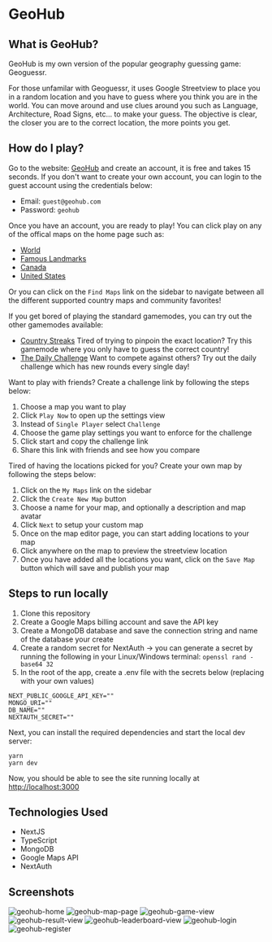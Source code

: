 # GeoHub

## What is GeoHub?

GeoHub is my own version of the popular geography guessing game: Geoguessr.

For those unfamilar with Geoguessr, it uses Google Streetview to place you in a random location and you have to guess where you think you are in the world. You can move around and use clues around you such as Language, Architecture, Road Signs, etc... to make your guess. The objective is clear, the closer you are to the correct location, the more points you get.

## How do I play?

Go to the website: [GeoHub](https://geohub.vercel.app) and create an account, it is free and takes 15 seconds. If you don't want to create your own account, you can login to the guest account using the credentials below:

- Email: `guest@geohub.com`
- Password: `geohub`

Once you have an account, you are ready to play! You can click play on any of the offical maps on the home page such as:

- [World](https://geohub.vercel.app/map/6185df7a7b54baf63473a53e)
- [Famous Landmarks](https://geohub.vercel.app/map/6185dfd47b54baf63473a540)
- [Canada](https://geohub.vercel.app/map/6185dff27b54baf63473a541)
- [United States](https://geohub.vercel.app/map/6185e0077b54baf63473a542)

Or you can click on the `Find Maps` link on the sidebar to navigate between all the different supported country maps and community favorites!

If you get bored of playing the standard gamemodes, you can try out the other gamemodes available:

- [Country Streaks](https://geohub.vercel.app/streaks) Tired of trying to pinpoin the exact location? Try this gamemode where you only have to guess the correct country!
- [The Daily Challenge](https://geohub.vercel.app/daily-challenge) Want to compete against others? Try out the daily challenge which has new rounds every single day!

Want to play with friends? Create a challenge link by following the steps below:

1. Choose a map you want to play 
2. Click `Play Now` to open up the settings view 
3. Instead of `Single Player` select `Challenge` 
4. Choose the game play settings you want to enforce for the challenge 
5. Click start and copy the challenge link 
6. Share this link with friends and see how you compare 

Tired of having the locations picked for you? Create your own map by following the steps below:

1. Click on the `My Maps` link on the sidebar
2. Click the `Create New Map` button
3. Choose a name for your map, and optionally a description and map avatar
4. Click `Next` to setup your custom map
5. Once on the map editor page, you can start adding locations to your map 
6. Click anywhere on the map to preview the streetview location
7. Once you have added all the locations you want, click on the `Save Map` button which will save and publish your map

## Steps to run locally

1. Clone this repository
2. Create a Google Maps billing account and save the API key
3. Create a MongoDB database and save the connection string and name of the database your create
4. Create a random secret for NextAuth -> you can generate a secret by running the following in your Linux/Windows terminal: `openssl rand -base64 32`
5. In the root of the app, create a .env file with the secrets below (replacing with your own values)

```
NEXT_PUBLIC_GOOGLE_API_KEY=""
MONGO_URI=""
DB_NAME=""
NEXTAUTH_SECRET=""
```

Next, you can install the required dependencies and start the local dev server:

```
yarn
yarn dev
```

Now, you should be able to see the site running locally at [http://localhost:3000](http://localhost:3000)

## Technologies Used

- NextJS
- TypeScript
- MongoDB
- Google Maps API
- NextAuth

## Screenshots
![geohub-home](https://github.com/benlikescode/geohub/assets/63207900/f055667d-10e3-4b22-8a01-9aeb3fa86716)
![geohub-map-page](https://github.com/benlikescode/geohub/assets/63207900/51c88624-f82b-4b03-a9eb-326966460f4c)
![geohub-game-view](https://github.com/benlikescode/geohub/assets/63207900/701ae09b-1a54-4c71-91fe-3131a738dcf8)
![geohub-result-view](https://github.com/benlikescode/geohub/assets/63207900/736ccaa9-c165-4553-ad16-64b64adaa9f3)
![geohub-leaderboard-view](https://github.com/benlikescode/geohub/assets/63207900/b0daa1f3-9734-496b-b34d-a68fec7f07c4)
![geohub-login](https://github.com/benlikescode/geohub/assets/63207900/b70d1509-7e5e-4975-a177-08770c61cab1)
![geohub-register](https://github.com/benlikescode/geohub/assets/63207900/bb838e05-99fc-4c87-9649-60908d6448fb)
